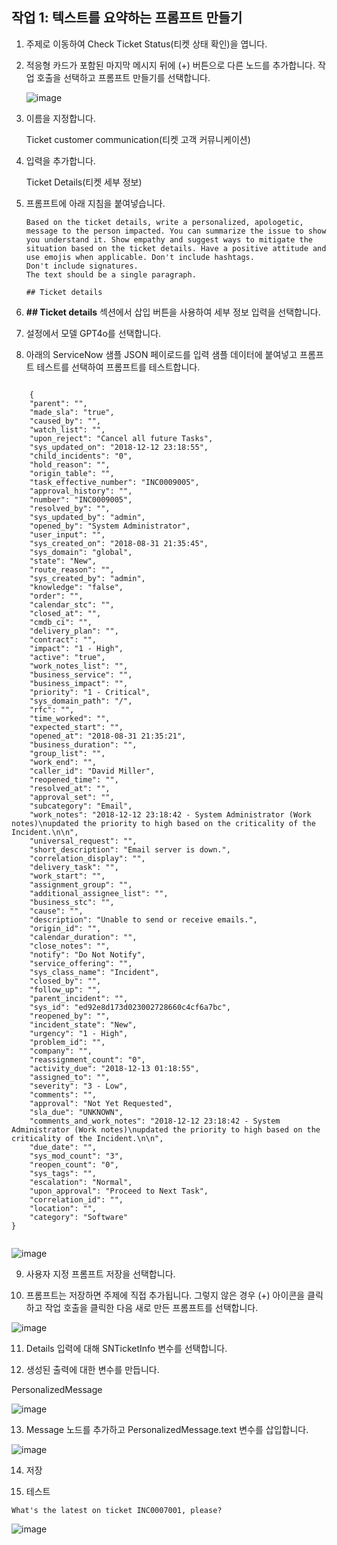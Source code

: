 ## 작업 1: 텍스트를 요약하는 프롬프트 만들기

1. 주제로 이동하여 Check Ticket Status(티켓 상태 확인)을 엽니다.

2. 적응형 카드가 포함된 마지막 메시지 뒤에 (+) 버튼으로 다른 노드를 추가합니다.
작업 호출을 선택하고 프롬프트 만들기를 선택합니다.

   ![image](https://github.com/user-attachments/assets/6d1bfc94-7982-4633-8a7e-33edd8719156)

3. 이름을 지정합니다.

   Ticket customer communication(티켓 고객 커뮤니케이션)

4. 입력을 추가합니다.

   Ticket Details(티켓 세부 정보)


5. 프롬프트에 아래 지침을 붙여넣습니다.

   ```
   Based on the ticket details, write a personalized, apologetic, message to the person impacted. You can summarize the issue to show you understand it. Show empathy and suggest ways to mitigate the situation based on the ticket details. Have a positive attitude and use emojis when applicable. Don't include hashtags.
   Don't include signatures.
   The text should be a single paragraph.
 
   ## Ticket details
   ```

6. **## Ticket details** 섹션에서 삽입 버튼을 사용하여 세부 정보 입력을 선택합니다.

7. 설정에서 모델 GPT4o를 선택합니다.

8. 아래의 ServiceNow 샘플 JSON 페이로드를 입력 샘플 데이터에 붙여넣고 프롬프트 테스트를 선택하여 프롬프트를 테스트합니다.

<pre><code>
  	{
    "parent": "",
    "made_sla": "true",
    "caused_by": "",
    "watch_list": "",
    "upon_reject": "Cancel all future Tasks",
    "sys_updated_on": "2018-12-12 23:18:55",
    "child_incidents": "0",
    "hold_reason": "",
    "origin_table": "",
    "task_effective_number": "INC0009005",
    "approval_history": "",
    "number": "INC0009005",
    "resolved_by": "",
    "sys_updated_by": "admin",
    "opened_by": "System Administrator",
    "user_input": "",
    "sys_created_on": "2018-08-31 21:35:45",
    "sys_domain": "global",
    "state": "New",
    "route_reason": "",
    "sys_created_by": "admin",
    "knowledge": "false",
    "order": "",
    "calendar_stc": "",
    "closed_at": "",
    "cmdb_ci": "",
    "delivery_plan": "",
    "contract": "",
    "impact": "1 - High",
    "active": "true",
    "work_notes_list": "",
    "business_service": "",
    "business_impact": "",
    "priority": "1 - Critical",
    "sys_domain_path": "/",
    "rfc": "",
    "time_worked": "",
    "expected_start": "",
    "opened_at": "2018-08-31 21:35:21",
    "business_duration": "",
    "group_list": "",
    "work_end": "",
    "caller_id": "David Miller",
    "reopened_time": "",
    "resolved_at": "",
    "approval_set": "",
    "subcategory": "Email",
    "work_notes": "2018-12-12 23:18:42 - System Administrator (Work notes)\nupdated the priority to high based on the criticality of the Incident.\n\n",
    "universal_request": "",
    "short_description": "Email server is down.",
    "correlation_display": "",
    "delivery_task": "",
    "work_start": "",
    "assignment_group": "",
    "additional_assignee_list": "",
    "business_stc": "",
    "cause": "",
    "description": "Unable to send or receive emails.",
    "origin_id": "",
    "calendar_duration": "",
    "close_notes": "",
    "notify": "Do Not Notify",
    "service_offering": "",
    "sys_class_name": "Incident",
    "closed_by": "",
    "follow_up": "",
    "parent_incident": "",
    "sys_id": "ed92e8d173d023002728660c4cf6a7bc",
    "reopened_by": "",
    "incident_state": "New",
    "urgency": "1 - High",
    "problem_id": "",
    "company": "",
    "reassignment_count": "0",
    "activity_due": "2018-12-13 01:18:55",
    "assigned_to": "",
    "severity": "3 - Low",
    "comments": "",
    "approval": "Not Yet Requested",
    "sla_due": "UNKNOWN",
    "comments_and_work_notes": "2018-12-12 23:18:42 - System Administrator (Work notes)\nupdated the priority to high based on the criticality of the Incident.\n\n",
    "due_date": "",
    "sys_mod_count": "3",
    "reopen_count": "0",
    "sys_tags": "",
    "escalation": "Normal",
    "upon_approval": "Proceed to Next Task",
    "correlation_id": "",
    "location": "",
    "category": "Software"
}

</code></pre>


   ![image](https://github.com/user-attachments/assets/2e33d772-474f-4701-9ffd-ecbb6acc07b1)


9. 사용자 지정 프롬프트 저장을 선택합니다.

10. 프롬프트는 저장하면 주제에 직접 추가됩니다. 그렇지 않은 경우 (+) 아이콘을 클릭하고 작업 호출을 클릭한 다음 새로 만든 프롬프트를 선택합니다.

   ![image](https://github.com/user-attachments/assets/cb07b5a7-91c1-4206-baa3-03637929f485)

11. Details 입력에 대해 SNTicketInfo 변수를 선택합니다.

12. 생성된 출력에 대한 변수를 만듭니다.
   
   PersonalizedMessage

   ![image](https://github.com/user-attachments/assets/88f8d026-5bed-434b-b076-1d1ee59635db)

13. Message 노드를 추가하고 PersonalizedMessage.text 변수를 삽입합니다.

   ![image](https://github.com/user-attachments/assets/1e6df34c-c9a0-4f25-b7dd-33e0e68c52ed)

14. 저장

15. 테스트

   ```
   What's the latest on ticket INC0007001, please?
   ```

   ![image](https://github.com/user-attachments/assets/2bbaae52-8c97-413f-9501-8a9f2e46e129)

